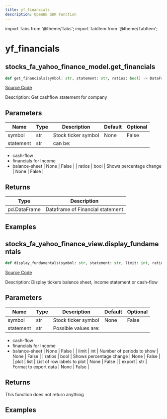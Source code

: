 ```yaml
---
title: yf_financials
description: OpenBB SDK Function
---
```


import Tabs from '@theme/Tabs';
import TabItem from '@theme/TabItem';

# yf_financials

<Tabs>
<TabItem value="model" label="Model" default>

## stocks_fa_yahoo_finance_model.get_financials

```python title='openbb_terminal/stocks/fundamental_analysis/yahoo_finance_model.py'
def get_financials(symbol: str, statement: str, ratios: bool) -> DataFrame:
```
[Source Code](https://github.com/OpenBB-finance/OpenBBTerminal/tree/main/openbb_terminal/stocks/fundamental_analysis/yahoo_finance_model.py#L328)

Description: Get cashflow statement for company

## Parameters

| Name | Type | Description | Default | Optional |
| ---- | ---- | ----------- | ------- | -------- |
| symbol | str | Stock ticker symbol | None | False |
| statement | str | can be:

- cash-flow
- financials for Income
- balance-sheet | None | False |
| ratios | bool | Shows percentage change | None | False |

## Returns

| Type | Description |
| ---- | ----------- |
| pd.DataFrame | Dataframe of Financial statement |

## Examples



</TabItem>
<TabItem value="view" label="View">

## stocks_fa_yahoo_finance_view.display_fundamentals

```python title='openbb_terminal/stocks/fundamental_analysis/yahoo_finance_view.py'
def display_fundamentals(symbol: str, statement: str, limit: int, ratios: bool, plot: list, export: str) -> None:
```
[Source Code](https://github.com/OpenBB-finance/OpenBBTerminal/tree/main/openbb_terminal/stocks/fundamental_analysis/yahoo_finance_view.py#L383)

Description: Display tickers balance sheet, income statement or cash-flow

## Parameters

| Name | Type | Description | Default | Optional |
| ---- | ---- | ----------- | ------- | -------- |
| symbol | str | Stock ticker symbol | None | False |
| statement | str | Possible values are:

- cash-flow
- financials for Income
- balance-sheet | None | False |
| limit | int | Number of periods to show | None | False |
| ratios | bool | Shows percentage change | None | False |
| plot | list | List of row labels to plot | None | False |
| export | str | Format to export data | None | False |

## Returns

This function does not return anything

## Examples



</TabItem>
</Tabs>